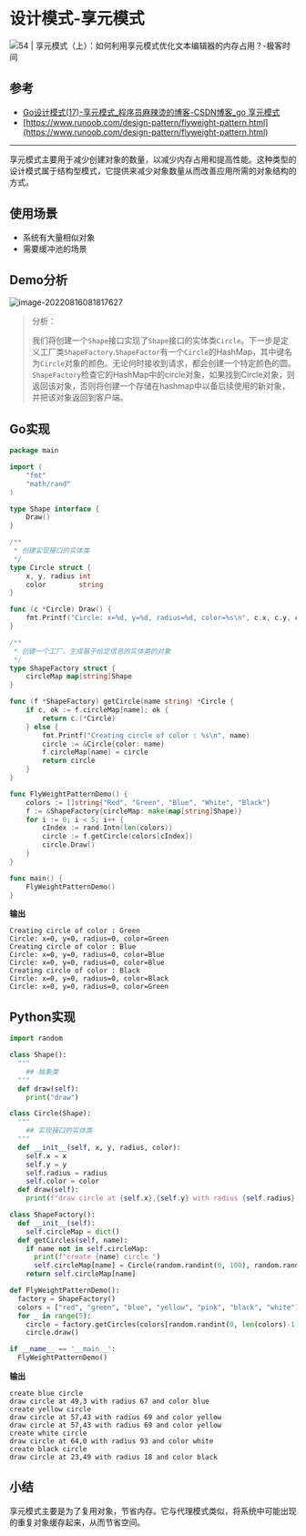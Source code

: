 # 设计模式-享元模式

![54 | 享元模式（上）：如何利用享元模式优化文本编辑器的内存占用？-极客时间](https://encrypted-tbn0.gstatic.com/images?q=tbn:ANd9GcQcWVOGAJ2IWc7IdSQnI84Rf6xv9wTTxEP3hA&usqp=CAU)

## 参考

- [Go设计模式(17)-享元模式_程序员麻辣烫的博客-CSDN博客_go 享元模式](https://blog.csdn.net/shida219/article/details/118209359)
- [https://www.runoob.com/design-pattern/flyweight-pattern.html](https://www.runoob.com/design-pattern/flyweight-pattern.html)

---

享元模式主要用于减少创建对象的数量，以减少内存占用和提高性能。这种类型的设计模式属于结构型模式，它提供来减少对象数量从而改善应用所需的对象结构的方式。



## 使用场景

- 系统有大量相似对象
- 需要缓冲池的场景

## Demo分析

![image-20220816081817627](C:\Users\86136\AppData\Roaming\Typora\typora-user-images\image-20220816081817627.png)

> 分析：
>
> 我们将创建一个``Shape``接口实现了``Shape``接口的实体类``Circle``。下一步是定义工厂类``ShapeFactory``.``ShapeFactor``有一个``Circle``的HashMap，其中键名为``Circle``对象的颜色。无论何时接收到请求，都会创建一个特定颜色的圆。``ShapeFactory``检查它的HashMap中的circle对象，如果找到Circle对象，则返回该对象，否则将创建一个存储在hashmap中以备后续使用的新对象，并把该对象返回到客户端。

## Go实现

```go
package main

import (
	"fmt"
	"math/rand"
)

type Shape interface {
	Draw()
}

/**
 * 创建实现接口的实体类
 */
type Circle struct {
	x, y, radius int
	color        string
}

func (c *Circle) Draw() {
	fmt.Printf("Circle: x=%d, y=%d, radius=%d, color=%s\n", c.x, c.y, c.radius, c.color)
}

/**
 * 创建一个工厂，生成基于给定信息的实体类的对象
 */
type ShapeFactory struct {
	circleMap map[string]Shape
}

func (f *ShapeFactory) getCircle(name string) *Circle {
	if c, ok := f.circleMap[name]; ok {
		return c.(*Circle)
	} else {
		fmt.Printf("Creating circle of color : %s\n", name)
		circle := &Circle{color: name}
		f.circleMap[name] = circle
		return circle
	}
}

func FlyWeightPatternDemo() {
	colors := []string{"Red", "Green", "Blue", "White", "Black"}
	f := &ShapeFactory{circleMap: make(map[string]Shape)}
	for i := 0; i < 5; i++ {
		cIndex := rand.Intn(len(colors))
		circle := f.getCircle(colors[cIndex])
		circle.Draw()
	}
}

func main() {
	FlyWeightPatternDemo()
}
```

**输出**

```
Creating circle of color : Green
Circle: x=0, y=0, radius=0, color=Green
Creating circle of color : Blue        
Circle: x=0, y=0, radius=0, color=Blue 
Circle: x=0, y=0, radius=0, color=Blue 
Creating circle of color : Black       
Circle: x=0, y=0, radius=0, color=Black
Circle: x=0, y=0, radius=0, color=Green
```

## Python实现

```python
import random

class Shape():
  """
    ## 抽象类
  """
  def draw(self):
    print("draw")

class Circle(Shape):
  """
    ## 实现接口的实体类
  """
  def __init__(self, x, y, radius, color):
    self.x = x
    self.y = y
    self.radius = radius
    self.color = color
  def draw(self):
    print(f"draw circle at {self.x},{self.y} with radius {self.radius} and color {self.color}")

class ShapeFactory():
  def __init__(self):
    self.circleMap = dict()
  def getCircles(self, name):
    if name not in self.circleMap:
      print(f"create {name} circle ")
      self.circleMap[name] = Circle(random.randint(0, 100), random.randint(0, 100), random.randint(0, 100), name)
    return self.circleMap[name]

def FlyWeightPatternDemo():
  factory = ShapeFactory()
  colors = ["red", "green", "blue", "yellow", "pink", "black", "white"]
  for _ in range(5):
    circle = factory.getCircles(colors[random.randint(0, len(colors)-1)])
    circle.draw()

if __name__ == '__main__':
  FlyWeightPatternDemo()
```

**输出**

```
create blue circle
draw circle at 49,3 with radius 67 and color blue
create yellow circle
draw circle at 57,43 with radius 69 and color yellow
draw circle at 57,43 with radius 69 and color yellow
create white circle
draw circle at 64,0 with radius 93 and color white
create black circle
draw circle at 23,49 with radius 18 and color black
```

## 小结

享元模式主要是为了复用对象，节省内存。它与代理模式类似，将系统中可能出现的重复对象缓存起来，从而节省空间。